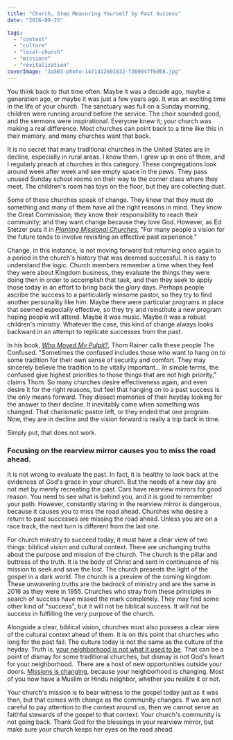 ```yaml
---
title: "Church, Stop Measuring Yourself by Past Success"
date: "2016-09-23"

tags: 
  - "context"
  - "culture"
  - "local-church"
  - "missions"
  - "revitalization"
coverImage: "3a503-photo-1471412601832-f360947f6d68.jpg"
---
```


You think back to that time often. Maybe it was a decade ago, maybe a generation ago, or maybe it was just a few years ago. It was an exciting time in the life of your church. The sanctuary was full on a Sunday morning, children were running around before the service. The choir sounded good, and the sermons were inspirational. Everyone knew it; your church was making a real difference. Most churches can point back to a time like this in their memory, and many churches want that back.

It is no secret that many traditional churches in the United States are in decline, especially in rural areas. I know them. I grew up in one of them, and I regularly preach at churches in this category. These congregations look around week after week and see empty space in the pews. They pass unused Sunday school rooms on their way to the corner class where they meet. The children's room has toys on the floor, but they are collecting dust.

Some of these churches speak of change. They know that they must do something and many of them have all the right reasons in mind. They know the Great Commission; they know their responsibility to reach their community; and they want change because they love God. However, as Ed Stetzer puts it in _[Planting Missional Churches](https://amzn.to/3dBSXbH)_, "For many people a vision for the future tends to involve revisiting an effective past experience."

Change, in this instance, is not moving forward but returning once again to a period in the church's history that was deemed successful. It is easy to understand the logic. Church members remember a time when they feel they were about Kingdom business, they evaluate the things they were doing then in order to accomplish that task, and then they seek to apply those today in an effort to bring back the glory days. Perhaps people ascribe the success to a particularly winsome pastor, so they try to find another personality like him. Maybe there were particular programs in place that seemed especially effective, so they try and reinstitute a new program hoping people will attend. Maybe it was music. Maybe it was a robust children's ministry. Whatever the case, this kind of change always looks backward in an attempt to replicate successes from the past.

In his book, _[Who Moved My Pulpit?](https://amzn.to/39oNS3q)_, Thom Rainer calls these people The Confused. "Sometimes the confused includes those who want to hang on to some tradition for their own sense of security and comfort. They may sincerely believe the tradition to be vitally important... In simple terms, the confused give highest priorities to those things that are not high priority," claims Thom. So many churches desire effectiveness again, and even desire it for the right reasons, but feel that hanging on to a past success is the only means forward. They dissect memories of their heyday looking for the answer to their decline. It inevitably came when something was changed. That charismatic pastor left, or they ended that one program. Now, they are in decline and the vision forward is really a trip back in time.

Simply put, that does not work.

### Focusing on the rearview mirror causes you to miss the road ahead.

It is not wrong to evaluate the past. In fact, it is healthy to look back at the evidences of God's grace in your church. But the needs of a new day are not met by merely recreating the past. Cars have rearview mirrors for good reason. You need to see what is behind you, and it is good to remember your path. However, constantly staring in the rearview mirror is dangerous, because it causes you to miss the road ahead. Churches who desire a return to past successes are missing the road ahead. Unless you are on a race track, the next turn is different from the last one.

For church ministry to succeed today, it must have a clear view of two things: biblical vision and cultural context. There are unchanging truths about the purpose and mission of the church. The church is the pillar and buttress of the truth. It is the body of Christ and sent in continuance of his mission to seek and save the lost. The church presents the light of the gospel in a dark world. The church is a preview of the coming kingdom. These unwavering truths are the bedrock of ministry and are the same in 2016 as they were in 1955. Churches who stray from these principles in search of success have missed the mark completely. They may find some other kind of "success", but it will not be biblical success. It will not be success in fulfilling the very purpose of the church.

Alongside a clear, biblical vision, churches must also possess a clear view of the cultural context ahead of them. It is on this point that churches who long for the past fail. The culture today is not the same as the culture of the heyday. Truth is, [your neighborhood is not what it used to be](http://blog.keelancook.com/2015/11/neighborhoods-in-transition-3-historical-shifts-that-changed-your-churchs-neighborhood.html). That can be a point of dismay for some traditional churches, but dismay is not God's heart for your neighborhood.  There are a host of new opportunities outside your doors. [Missions is changing](http://blog.keelancook.com/2015/10/missions-is-changing-and-we-need-to-keep-up.html), because your neighborhood is changing. Most of you now have a Muslim or Hindu neighbor, whether you realize it or not.

Your church's mission is to bear witness to the gospel today just as it was then, but that comes with change as the community changes. If we are not careful to pay attention to the context around us, then we cannot serve as faithful stewards of the gospel to that context. Your church's community is not going back. Thank God for the blessings in your rearview mirror, but make sure your church keeps her eyes on the road ahead.

